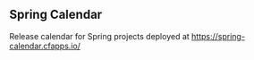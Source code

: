 ## Spring Calendar

Release calendar for Spring projects deployed at https://spring-calendar.cfapps.io/
